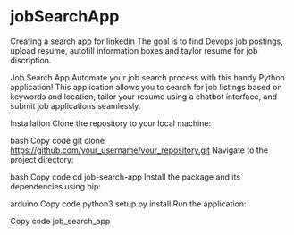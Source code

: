# jobSearchApp
Creating a search app for linkedin 
The goal is to find Devops job postings, upload resume, autofill information boxes and taylor resume for job discription.


Job Search App
Automate your job search process with this handy Python application! This application allows you to search for job listings based on keywords and location, tailor your resume using a chatbot interface, and submit job applications seamlessly.

Installation
Clone the repository to your local machine:

bash
Copy code
git clone https://github.com/your_username/your_repository.git
Navigate to the project directory:

bash
Copy code
cd job-search-app
Install the package and its dependencies using pip:

arduino
Copy code
python3 setup.py install
Run the application:

Copy code
job_search_app
